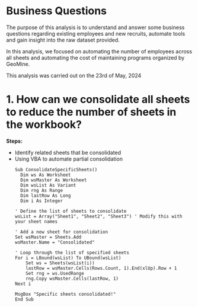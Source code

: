 # Business Questions
The purpose of this analysis is to understand and answer some business questions regarding existing employees 
and new recruits, automate tools and gain insight into the raw dataset provided.

In this analysis, we focused on automating the number of employees across all sheets and automating the cost
of maintaining programs organized by GeoMine.

This analysis was carried out on the 23rd of May, 2024

# 1. How can we consolidate all sheets to reduce the number of sheets in the workbook?

**Steps:**
  - Identify related sheets that be consolidated
  - Using VBA to automate partial consolidation
    ```vbnet
    Sub ConsolidateSpecificSheets()
      Dim ws As Worksheet
      Dim wsMaster As Worksheet
      Dim wsList As Variant
      Dim rng As Range
      Dim lastRow As Long
      Dim i As Integer
    
    ' Define the list of sheets to consolidate
    wsList = Array("Sheet1", "Sheet2", "Sheet3") ' Modify this with your sheet names
    
    ' Add a new sheet for consolidation
    Set wsMaster = Sheets.Add
    wsMaster.Name = "Consolidated"
    
    ' Loop through the list of specified sheets
    For i = LBound(wsList) To UBound(wsList)
        Set ws = Sheets(wsList(i))
        lastRow = wsMaster.Cells(Rows.Count, 1).End(xlUp).Row + 1
        Set rng = ws.UsedRange
        rng.Copy wsMaster.Cells(lastRow, 1)
    Next i
    
    MsgBox "Specific sheets consolidated!"
    End Sub

